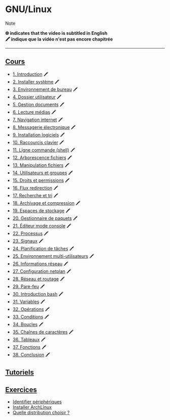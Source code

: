 # GNU/Linux

> [!NOTE]
> **🌐 indicates that the video is subtitled in English**<br>
> **🖍 indique que la vidéo n'est pas encore chapitrée**

---

## [Cours](https://www.youtube.com/playlist?list=PLrSOXFDHBtfHKxuz6NySItyf4iSEcTw97)

+ [1. Introduction](https://www.youtube.com/watch?v=py1E14pXfAM) 🖍
+ [2. Installer système](https://www.youtube.com/watch?v=0i2WTmKktbE) 🖍
+ [3. Environnement de bureau](https://www.youtube.com/watch?v=rWh0Y6hWIoA) 🖍
+ [4. Dossier utilisateur](https://www.youtube.com/watch?v=HSakn9ot4Uk) 🖍
+ [5. Gestion documents](https://www.youtube.com/watch?v=XmDqlBkTD_Y) 🖍
+ [6. Lecture médias](https://www.youtube.com/watch?v=MmyPbI-RHig) 🖍
+ [7. Navigation internet](https://www.youtube.com/watch?v=e-lDS5t7IOk) 🖍
+ [8. Messagerie électronique](https://www.youtube.com/watch?v=m6A38C-bavk) 🖍
+ [9. Installation logiciels](https://www.youtube.com/watch?v=7g0EdEVXKZM) 🖍
+ [10. Raccourcis clavier](https://www.youtube.com/watch?v=Szg2niCqL3g) 🖍
+ [11. Ligne commande (shell)](https://www.youtube.com/watch?v=DQeBbPsGoHY) 🖍
+ [12. Arborescence fichiers](https://www.youtube.com/watch?v=9xpItgaWVso) 🖍
+ [13. Manipulation fichiers](https://www.youtube.com/watch?v=iIIE3s0FuiQ) 🖍
+ [14. Utilisateurs et groupes](https://www.youtube.com/watch?v=kDK-zwkMFIQ) 🖍
+ [15. Droits et permissions](https://www.youtube.com/watch?v=AvdVbh3j-50) 🖍
+ [16. Flux redirection](https://www.youtube.com/watch?v=8ZfdwUjzxkA) 🖍
+ [17. Recherche et tri](https://www.youtube.com/watch?v=Kl242W57-PU) 🖍
+ [18. Archivage et compression](https://www.youtube.com/watch?v=0VyUecw1CQA) 🖍
+ [19. Espaces de stockage](https://www.youtube.com/watch?v=UDmLDYMwn7c) 🖍
+ [20. Gestionnaire de paquets](https://www.youtube.com/watch?v=WHCb06mDPXI) 🖍
+ [21. Éditeur mode console](https://www.youtube.com/watch?v=5IPkSVEYnXw) 🖍
+ [22. Processus](https://www.youtube.com/watch?v=noGCntpmYpk) 🖍
+ [23. Signaux](https://www.youtube.com/watch?v=hJ0f1Pd-v2Y) 🖍
+ [24. Planification de tâches](https://www.youtube.com/watch?v=kdGaurPWL10) 🖍
+ [25. Environnement multi-utilisateurs](https://www.youtube.com/watch?v=I78LksopViE) 🖍
+ [26. Informations réseau](https://www.youtube.com/watch?v=W25iWpDLt6Q) 🖍
+ [27. Configuration netplan](https://www.youtube.com/watch?v=KGPNP9WggK0) 🖍
+ [28. Réseau et routage](https://www.youtube.com/watch?v=v4MS4g03vsY) 🖍
+ [29. Pare-feu](https://www.youtube.com/watch?v=nZrPOsqXF8U) 🖍
+ [30. Introduction bash](https://www.youtube.com/watch?v=XGxtbcAzk-g) 🖍
+ [31. Variables](https://www.youtube.com/watch?v=2Nr5RfsiRrQ) 🖍
+ [32. Opérations](https://www.youtube.com/watch?v=zTSv0lhRKBw) 🖍
+ [33. Conditions](https://www.youtube.com/watch?v=bP7lBGERtfA) 🖍
+ [34. Boucles](https://www.youtube.com/watch?v=DIhSTLYIQgw) 🖍
+ [35. Chaînes de caractères](https://www.youtube.com/watch?v=f9KWIVczXdI) 🖍
+ [36. Tableaux](https://www.youtube.com/watch?v=VgJvbiVLLBA) 🖍
+ [37. Fonctions](https://www.youtube.com/watch?v=Bye1ez_7K4E) 🖍
+ [38. Conclusion](https://www.youtube.com/watch?v=ddaUjHt7amc) 🖍

## [Tutoriels](https://www.youtube.com/playlist?list=PLrSOXFDHBtfFqy8rly2PTIhzKHVOOucPo)

## [Exercices](#)

+ [Identifier périphériques](https://www.youtube.com/watch?v=MCCCxmfNTJo)
+ [Installer ArchLinux](https://www.youtube.com/watch?v=0RABLcmO4cQ)
+ [Quelle distribution choisir ?](https://www.youtube.com/watch?v=6w2jBj8m7-8)
